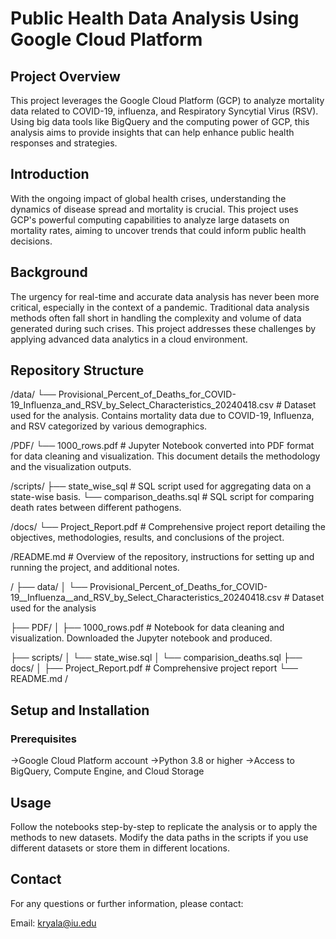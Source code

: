 # Public Health Data Analysis Using Google Cloud Platform

## Project Overview
This project leverages the Google Cloud Platform (GCP) to analyze mortality data related to COVID-19, influenza, and Respiratory Syncytial Virus (RSV). Using big data tools like BigQuery and the computing power of GCP, this analysis aims to provide insights that can help enhance public health responses and strategies.

## Introduction
With the ongoing impact of global health crises, understanding the dynamics of disease spread and mortality is crucial. This project uses GCP's powerful computing capabilities to analyze large datasets on mortality rates, aiming to uncover trends that could inform public health decisions.

## Background
The urgency for real-time and accurate data analysis has never been more critical, especially in the context of a pandemic. Traditional data analysis methods often fall short in handling the complexity and volume of data generated during such crises. This project addresses these challenges by applying advanced data analytics in a cloud environment.

## Repository Structure

/data/
    └── Provisional_Percent_of_Deaths_for_COVID-19_Influenza_and_RSV_by_Select_Characteristics_20240418.csv
        # Dataset used for the analysis. Contains mortality data due to COVID-19, Influenza, and RSV categorized by various demographics.

/PDF/
    └── 1000_rows.pdf
        # Jupyter Notebook converted into PDF format for data cleaning and visualization. This document details the methodology and the visualization outputs.

/scripts/
    ├── state_wise_sql
        # SQL script used for aggregating data on a state-wise basis.
    └── comparison_deaths.sql
        # SQL script for comparing death rates between different pathogens.

/docs/
    └── Project_Report.pdf
        # Comprehensive project report detailing the objectives, methodologies, results, and conclusions of the project.

/README.md
    # Overview of the repository, instructions for setting up and running the project, and additional notes.

/
├── data/
│   └── Provisional_Percent_of_Deaths_for_COVID-19__Influenza__and_RSV_by_Select_Characteristics_20240418.csv   # Dataset used for the analysis

├── PDF/
│   ├── 1000_rows.pdf   # Notebook for data cleaning and visualization. Downloaded the Jupyter notebook and produced.

├── scripts/
│   └── state_wise.sql
│   └── comparision_deaths.sql
├── docs/
│   ├── Project_Report.pdf         # Comprehensive project report
└── README.md
/

## Setup and Installation
### Prerequisites
->Google Cloud Platform account
->Python 3.8 or higher
->Access to BigQuery, Compute Engine, and Cloud Storage

## Usage
Follow the notebooks step-by-step to replicate the analysis or to apply the methods to new datasets. Modify the data paths in the scripts if you use different datasets or store them in different locations.

## Contact
For any questions or further information, please contact:

Email: kryala@iu.edu
